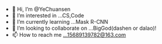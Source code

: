 - 👋 Hi, I’m @YeChuansen
- 👀 I’m interested in ...CS,Code
- 🌱 I’m currently learning ...Mask R-CNN
- 💞️ I’m looking to collaborate on ...BigGod(dashen or dalao)!
- 📫 How to reach me ...15689139782@163.com

<!---
YeChuansen/YeChuansen is a ✨ special ✨ repository because its `README.md` (this file) appears on your GitHub profile.
You can click the Preview link to take a look at your changes.
--->
